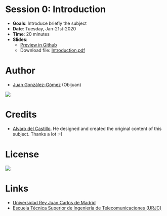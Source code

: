 # Session 0: Introduction

* **Goals**: Introduce briefly the subject
* **Date**: Tuesday, Jan-21st-2020
* **Time**: 20 minutes
* **Slides**: 
  * [Preview in Github](https://github.com/davidrol6/2019-2020-PNE/blob/master/s0-introduction/Introduction.pdf)
  * Download file: [Introduction.pdf](https://github.com/davidrol6/2019-2020-PNE/raw/master/s0-introduction/Introduction.pdf)

# Author

* [Juan González-Gómez](https://github.com/Obijuan) (Obijuan)

![](https://github.com/Obijuan/digital-electronics-with-open-FPGAs-tutorial/raw/master/wiki/portada/logos-urjc-gsyc-peloto-jderobot.png)

# Credits

* [Alvaro del Castillo](https://github.com/acs). He designed and created the original content of this subject. Thanks a lot :-)

# License

![](https://github.com/Obijuan/digital-electronics-with-open-FPGAs-tutorial/raw/master/wiki/portada/attribution-share-alike-creative-commons-license.png)

# Links

* [Universidad Rey Juan Carlos de Madrid](https://www.urjc.es/)
* [Escuela Técnica Superior de Ingeniería de Telecomunicaciones (URJC)](https://www.urjc.es/universidad/facultades/escuela-tecnica-superior-de-ingenieria-de-las-telecomunicaciones/content/etsit-escuela-tecnica-superior-de-ingenieria-de-telecomunicacion)